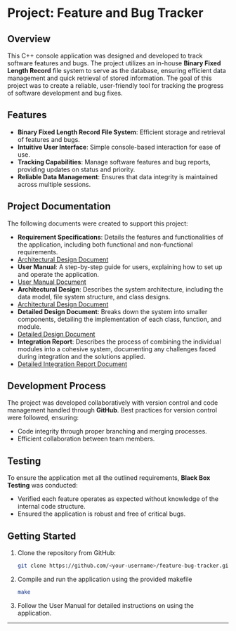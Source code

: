 
# Project: Feature and Bug Tracker

## Overview

This C++ console application was designed and developed to track software features and bugs. The project utilizes an in-house **Binary Fixed Length Record** file system to serve as the database, ensuring efficient data management and quick retrieval of stored information. The goal of this project was to create a reliable, user-friendly tool for tracking the progress of software development and bug fixes.

## Features

- **Binary Fixed Length Record File System**: Efficient storage and retrieval of features and bugs.
- **Intuitive User Interface**: Simple console-based interaction for ease of use.
- **Tracking Capabilities**: Manage software features and bug reports, providing updates on status and priority.
- **Reliable Data Management**: Ensures that data integrity is maintained across multiple sessions.
  
## Project Documentation

The following documents were created to support this project:

- **Requirement Specifications**: Details the features and functionalities of the application, including both functional and non-functional requirements.
- [Architectural Design Document](TrackMasterArchitecturalDesignDocument.pdf)
- **User Manual**: A step-by-step guide for users, explaining how to set up and operate the application.
- [User Manual Document](TrackMasterUserManualDocument.pdf)
- **Architectural Design**: Describes the system architecture, including the data model, file system structure, and class designs.
- [Architectural Design Document](TrackMasterArchitecturalDesignDocument.pdf)
- **Detailed Design Document**: Breaks down the system into smaller components, detailing the implementation of each class, function, and module.
- [Detailed Design Document](TrackMasterDetailedDesignDocument.pdf)
- **Integration Report**: Describes the process of combining the individual modules into a cohesive system, documenting any challenges faced during integration and the solutions applied.
- [Detailed Integration Report Document](TrackMasterIntegrationReportDocument.pdf)

## Development Process

The project was developed collaboratively with version control and code management handled through **GitHub**. Best practices for version control were followed, ensuring:

- Code integrity through proper branching and merging processes.
- Efficient collaboration between team members.

## Testing

To ensure the application met all the outlined requirements, **Black Box Testing** was conducted:

- Verified each feature operates as expected without knowledge of the internal code structure.
- Ensured the application is robust and free of critical bugs.

## Getting Started

1. Clone the repository from GitHub: 
    ```bash
    git clone https://github.com/<your-username>/feature-bug-tracker.git
    ```
2. Compile and run the application using the provided makefile 

    ```bash
    make
    ```

3. Follow the User Manual for detailed instructions on using the application.
---
